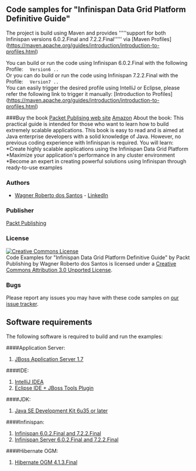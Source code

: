 ## Code samples for "Infinispan Data Grid Platform Definitive Guide"
The project is build using Maven and provides '''''support for both Infinispan versions 6.0.2.Final and 7.2.2.Final''''' via [Maven Profiles] (https://maven.apache.org/guides/introduction/introduction-to-profiles.html)

You can build or run the code using Infinispan 6.0.2.Final with the following Profile:
<code>
   <profile>
      <id>Version6</id>
      ..
   </profile>
</code>
Or you can do build or run the code using Infinispan 7.2.2.Final with the Profile:
<code>
   <profile>
      <id>Version7</id>
      ..
   </profile>
</code>
You can easily trigger the desired profile using IntelliJ or Eclipse, please refer the following link to trigger it manually:
[Introduction to Profiles] (https://maven.apache.org/guides/introduction/introduction-to-profiles.html)


###Buy the book 
[Packet Publising web site](https://www.packtpub.com/big-data-and-business-intelligence/infinispan-data-grid-platform-definitive-guide)
[Amazon](http://www.amazon.com/Infinispan-Data-Platform-Definitive-Guide/dp/1782169970)
About the book:
This practical guide is intended for those who want to learn how to build extremely scalable applications. This book is easy to read and is aimed at Java enterprise developers with a solid knowledge of Java. However, no previous coding experience with Infinispan is required.
You will learn:
*Create highly scalable applications using the Infinispan Data Grid Platform
*Maximize your application's performance in any cluster environment
*Become an expert in creating powerful solutions using Infinispan through ready-to-use examples


### Authors
* [Wagner Roberto dos Santos](https://github.com/wagnerrobsan) - [LinkedIn](https://ie.linkedin.com/in/wrsantos)

### Publisher
[Packt Publishing](http://www.packtpub.com/)

### License
<a rel="license" href="http://creativecommons.org/licenses/by/3.0/"><img alt="Creative Commons License" style="border-width:0" src="http://i.creativecommons.org/l/by/3.0/88x31.png" /></a><br /><span xmlns:dct="http://purl.org/dc/terms/" href="http://purl.org/dc/dcmitype/Text" property="dct:title" rel="dct:type">Code Examples for &#34;Infinispan Data Grid Platform Definitive Guide&#34; by Packt Publishing</span> by <span xmlns:cc="http://creativecommons.org/ns#" property="cc:attributionName">Wagner Roberto dos Santos</span> is licensed under a <a rel="license" href="http://creativecommons.org/licenses/by/3.0/">Creative Commons Attribution 3.0 Unported License</a>.

### Bugs
Please report any issues you may have with these code samples on [our issue tracker](https://github.com/wagnerrobsan/infinispan-guide/issues).

## Software requirements
The following software is required to build and run the examples:

####Application Server:
1. [JBoss Application Server 1.7](http://jbossas.jboss.org/downloads/)

####IDE: 
1. [IntelliJ IDEA](http://www.jetbrains.com/idea/download/) 
2. [Eclipse IDE + JBoss Tools Plugin](https://eclipse.org/downloads/)

####JDK: 
1. [Java SE Development Kit 6u35 or later](https://java.com/en/download/)

####Infinispan:
1. [Infinispan 6.0.2.Final and 7.2.2.Final](http://infinispan.org/download/)
2. [Infinispan Server 6.0.2.Final and 7.2.2.Final](http://infinispan.org/download/)

####Hibernate OGM:
1. [Hibernate OGM 4.1.3.Final](http://hibernate.org/ogm/)

